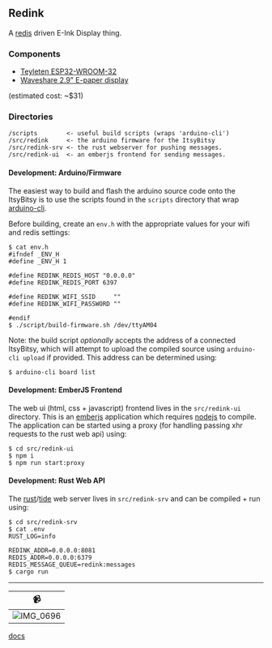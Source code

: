 ## Redink

A [redis] driven E-Ink Display thing.

### Components

- [Teyleten ESP32-WROOM-32](https://www.amazon.com/gp/product/B08246MCL5)
- [Waveshare 2.9" E-paper display](https://www.amazon.com/gp/product/B07P6MJPTD)

(estimated cost: ~$31)

### Directories

```
/scripts        <- useful build scripts (wraps 'arduino-cli')
/src/redink     <- the arduino firmware for the ItsyBitsy
/src/redink-srv <- the rust webserver for pushing messages.
/src/redink-ui  <- an emberjs frontend for sending messages.
```

#### Development: Arduino/Firmware

The easiest way to build and flash the arduino source code onto the ItsyBitsy is to use the scripts found in the
`scripts` directory that wrap [arduino-cli].

Before building, create an `env.h` with the appropriate values for your wifi and redis settings:

```
$ cat env.h
#ifndef _ENV_H
#define _ENV_H 1

#define REDINK_REDIS_HOST "0.0.0.0"
#define REDINK_REDIS_PORT 6397

#define REDINK_WIFI_SSID     ""
#define REDINK_WIFI_PASSWORD ""

#endif
$ ./script/build-firmware.sh /dev/ttyAM04
```

Note: the build script _optionally_ accepts the address of a connected ItsyBitsy, which will attempt to upload
the compiled source using `arduino-cli upload` if provided. This address can be determined using:

```
$ arduino-cli board list
```

#### Development: EmberJS Frontend

The web ui (html, css + javascript) frontend lives in the `src/redink-ui` directory. This is an [emberjs] application
which requires [nodejs] to compile. The application can be started using a proxy (for handling passing xhr requests
to the rust web api) using:

```
$ cd src/redink-ui
$ npm i
$ npm run start:proxy
```

#### Development: Rust Web API

The [rust]/[tide] web server lives in `src/redink-srv` and can be compiled + run using:

```
$ cd src/redink-srv
$ cat .env
RUST_LOG=info

REDINK_ADDR=0.0.0.0:8081
REDIS_ADDR=0.0.0.0:6379
REDIS_MESSAGE_QUEUE=redink:messages
$ cargo run
```

----

| :video_camera: |
| --- |
| ![IMG_0696](https://user-images.githubusercontent.com/1545348/157158916-bed1ecfa-6968-49d5-8718-632c23f21276.gif) |

[docs](/.docs/README.md)


[arduino-cli]: https://github.com/arduino/arduino-cli
[emberjs]: https://emberjs.com/
[nodejs]: https://nodejs.org/en/
[tide]: https://github.com/http-rs/tide
[rust]: https://www.rust-lang.org/
[redis]: https://redis.io/
